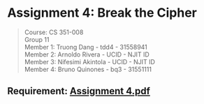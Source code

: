 # Assignment 4: Break the Cipher
>  Course: CS 351-008<br />
  Group 11<br />
  Member 1: Truong Dang - tdd4 - 31558941<br />
  Member 2: Arnoldo Rivera - UCID - NJIT ID<br />
  Member 3: Nifesimi Akintola - UCID - NJIT ID<br />
  Member 4: Bruno Quinones - bq3 - 31551111<br />

## Requirement: [Assignment 4.pdf](Assignemnt\4.pdf)
